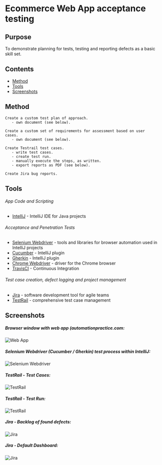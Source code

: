 # Ecommerce Web App acceptance testing

## Purpose
To demonstrate planning for tests, testing and reporting defects as a basic skill set.

## Contents
* [Method](#method)
* [Tools](#tools)
* [Screenshots](#screenshots)


## Method  
``` 
Create a custom test plan of approach. 
   - own document (see below).

Create a custom set of requirements for assessment based on user cases.
   - own document (see below).

Create Testrail test cases.
   - write test cases.
   - create test run.
   - manually execute the steps, as written.
   - export reports as PDF (see below).

Create Jira bug reports.

 ```

## Tools

###### App Code and Scripting
  - [IntelliJ](https://www.jetbrains.com/idea/) - IntelliJ IDE for Java projects

###### Acceptance and Penetration Tests
  - [Selenium Webdriver](https://www.selenium.dev/documentation/en/) - tools and libraries for browser automation used in IntelliJ projects
  - [Cucumber](https://cucumber.io/) - IntelliJ plugin
  - [Gherkin](https://cucumber.io/docs/gherkin/) - IntelliJ plugin
  - [Chrome Webdriver](https://chromedriver.chromium.org/downloads) - driver for the Chrome browser
  - [TravisCI](https://travis-ci.org/) - Continuous Integration

###### Test case creation, defect logging and project management
  - [Jira](https://www.atlassian.com/software/jira) - software development tool for agile teams
  - [TestRail](https://www.gurock.com/testrail/) - comprehensive test case management
  
## Screenshots  
 
  ##### Browser window with web app (automationpractice.com:
  ![Web App](https://i.imgur.com/0b5kgBs.jpg)
  
  ##### Selenium Webdriver (Cucumber / Gherkin) test process within IntelliJ:
  ![Selenium Webdriver](https://i.imgur.com/bf5Bt8s.jpg)
  
  ##### TestRail - Test Cases:
  ![TestRail](https://i.imgur.com/ZUM5il8.jpg)
  
  ##### TestRail - Test Run:
  ![TestRail](https://i.imgur.com/RRDIkN0.jpg)
  
  ##### Jira - Backlog of found defects:
  ![Jira](https://i.imgur.com/ZYu3OFK.jpg)

  ##### Jira - Default Dashboard:
  ![Jira](https://i.imgur.com/boQrc5y.jpg)







